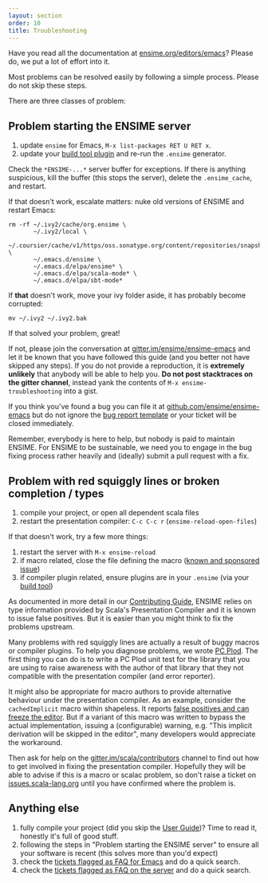 ```yaml
---
layout: section
order: 10
title: Troubleshooting
---
```


Have you read all the documentation at [ensime.org/editors/emacs](http://ensime.org/editors/emacs)? Please do, we put a lot of effort into it.

Most problems can be resolved easily by following a simple process. Please do not skip these steps.

There are three classes of problem:

## Problem starting the ENSIME server

1. update `ensime` for Emacs, `M-x list-packages RET U RET x`.
1. update your [build tool plugin](/build_tools) and re-run the `.ensime` generator.

Check the `*ENSIME-...*` server buffer for exceptions. If there is anything suspicious, kill the buffer (this stops the server), delete the `.ensime_cache`, and restart.

If that doesn't work, escalate matters: nuke old versions of ENSIME and restart Emacs:

```
rm -rf ~/.ivy2/cache/org.ensime \
       ~/.ivy2/local \
       ~/.coursier/cache/v1/https/oss.sonatype.org/content/repositories/snapshots \
       ~/.emacs.d/ensime \
       ~/.emacs.d/elpa/ensime* \
       ~/.emacs.d/elpa/scala-mode* \
       ~/.emacs.d/elpa/sbt-mode*
```

If **that** doesn't work, move your ivy folder aside, it has probably become corrupted:

```
mv ~/.ivy2 ~/.ivy2.bak
```

If that solved your problem, great!

If not, please join the conversation at [gitter.im/ensime/ensime-emacs](https://gitter.im/ensime/ensime-emacs) and let it be known that you have followed this guide (and you better not have skipped any steps). If you do not provide a reproduction, it is **extremely unlikely** that anybody will be able to help you. **Do not post stacktraces on the gitter channel**, instead yank the contents of `M-x ensime-troubleshooting` into a gist.

If you think you've found a bug you can file it at [github.com/ensime/ensime-emacs](https://github.com/ensime/ensime-emacs/issues/new) but do not ignore the [bug report template](https://github.com/ensime/ensime-emacs/blob/master/.github/ISSUE_TEMPLATE.md) or your ticket will be closed immediately.

Remember, everybody is here to help, but nobody is paid to maintain ENSIME. For ENSIME to be sustainable, we need you to engage in the bug fixing process rather heavily and (ideally) submit a pull request with a fix.

## Problem with red squiggly lines or broken completion / types

1. compile your project, or open all dependent scala files
1. restart the presentation compiler: `C-c C-c r` (`ensime-reload-open-files`)

If that doesn't work, try a few more things:

1. restart the server with `M-x ensime-reload`
1. if macro related, close the file defining the macro ([known and sponsored issue](https://github.com/ensime/ensime-server/issues/1152))
1. if compiler plugin related, ensure plugins are in your `.ensime` (via your [build tool](/build_tools))

As documented in more detail in our [Contributing Guide](/contributing/#scala-compiler-and-refactoring), ENSIME relies on type information provided by Scala's Presentation
Compiler and it is known to issue false positives. But it is easier than you might think to fix the problems upstream.

Many problems with red squiggly lines are actually a result of buggy macros or compiler plugins. To help you diagnose problems, we wrote [PC Plod](https://github.com/ensime/pcplod). The first thing you can do is to write a PC Plod unit test for the library that you are using to raise awareness with the author of that library that they not compatible with the presentation compiler (and error reporter).

It might also be appropriate for macro authors to provide alternative behaviour under the presentation compiler. As an example, consider the `cachedImplicit` macro within shapeless. It reports [false positives and can freeze the editor](https://github.com/milessabin/shapeless/issues/458). But if a variant of this macro was written to bypass the actual implementation, issuing a (configurable) warning, e.g. "This implicit derivation will be skipped in the editor", many developers would appreciate the workaround.

Then ask for help on the [gitter.im/scala/contributors](https://gitter.im/scala/contributors) channel to find out how to get involved in fixing the presentation compiler. Hopefully they will be able to advise if this is a macro or scalac problem, so don't raise a ticket on [issues.scala-lang.org](https://issues.scala-lang.org/secure/Dashboard.jspa) until you have confirmed where the problem is.

## Anything else

1. fully compile your project (did you skip the [User Guide](/editors/emacs/userguide/))? Time to read it, honestly it's full of good stuff.
1. following the steps in "Problem starting the ENSIME server" to ensure all your software is recent (this solves more than you'd expect)
1. check the [tickets flagged as FAQ for Emacs](https://github.com/ensime/ensime-emacs/issues?labels=FAQ) and do a quick search.
1. check the [tickets flagged as FAQ on the server](https://github.com/ensime/ensime-server/issues?labels=FAQ) and do a quick search.
